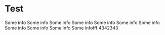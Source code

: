 # Test
Some info
Some info
Some info 
Some info
Some info
Some info
Some info
Some info
Some info
Some info
Some infofff
4342343
